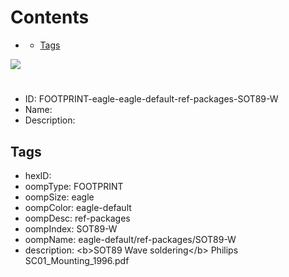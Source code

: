



Contents
========

* [](#)
	* [Tags](#tags)
  
![][im]
# 

- ID: FOOTPRINT-eagle-eagle-default-ref-packages-SOT89-W
- Name: 
- Description: 

## Tags

- hexID: 
- oompType: FOOTPRINT
- oompSize: eagle
- oompColor: eagle-default
- oompDesc: ref-packages
- oompIndex: SOT89-W
- oompName: eagle-default/ref-packages/SOT89-W
- description: &lt;b&gt;SOT89 Wave soldering&lt;/b&gt; Philips SC01_Mounting_1996.pdf



[im]: image.png
